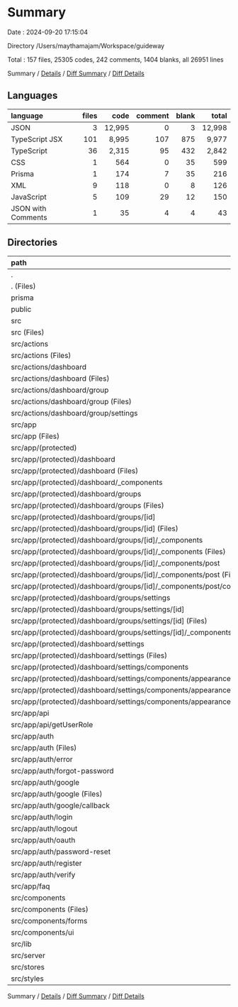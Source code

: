 # Summary

Date : 2024-09-20 17:15:04

Directory /Users/maythamajam/Workspace/guideway

Total : 157 files,  25305 codes, 242 comments, 1404 blanks, all 26951 lines

Summary / [Details](details.md) / [Diff Summary](diff.md) / [Diff Details](diff-details.md)

## Languages
| language | files | code | comment | blank | total |
| :--- | ---: | ---: | ---: | ---: | ---: |
| JSON | 3 | 12,995 | 0 | 3 | 12,998 |
| TypeScript JSX | 101 | 8,995 | 107 | 875 | 9,977 |
| TypeScript | 36 | 2,315 | 95 | 432 | 2,842 |
| CSS | 1 | 564 | 0 | 35 | 599 |
| Prisma | 1 | 174 | 7 | 35 | 216 |
| XML | 9 | 118 | 0 | 8 | 126 |
| JavaScript | 5 | 109 | 29 | 12 | 150 |
| JSON with Comments | 1 | 35 | 4 | 4 | 43 |

## Directories
| path | files | code | comment | blank | total |
| :--- | ---: | ---: | ---: | ---: | ---: |
| . | 157 | 25,305 | 242 | 1,404 | 26,951 |
| . (Files) | 10 | 13,185 | 11 | 19 | 13,215 |
| prisma | 1 | 174 | 7 | 35 | 216 |
| public | 9 | 118 | 0 | 8 | 126 |
| src | 137 | 11,828 | 224 | 1,342 | 13,394 |
| src (Files) | 1 | 32 | 22 | 4 | 58 |
| src/actions | 16 | 1,295 | 35 | 250 | 1,580 |
| src/actions (Files) | 2 | 391 | 11 | 93 | 495 |
| src/actions/dashboard | 14 | 904 | 24 | 157 | 1,085 |
| src/actions/dashboard (Files) | 10 | 694 | 13 | 121 | 828 |
| src/actions/dashboard/group | 4 | 210 | 11 | 36 | 257 |
| src/actions/dashboard/group (Files) | 1 | 44 | 0 | 7 | 51 |
| src/actions/dashboard/group/settings | 3 | 166 | 11 | 29 | 206 |
| src/app | 51 | 4,519 | 20 | 366 | 4,905 |
| src/app (Files) | 2 | 70 | 5 | 10 | 85 |
| src/app/(protected) | 35 | 3,591 | 12 | 251 | 3,854 |
| src/app/(protected)/dashboard | 35 | 3,591 | 12 | 251 | 3,854 |
| src/app/(protected)/dashboard (Files) | 2 | 125 | 0 | 21 | 146 |
| src/app/(protected)/dashboard/_components | 5 | 851 | 1 | 47 | 899 |
| src/app/(protected)/dashboard/groups | 21 | 2,260 | 9 | 146 | 2,415 |
| src/app/(protected)/dashboard/groups (Files) | 1 | 5 | 0 | 3 | 8 |
| src/app/(protected)/dashboard/groups/[id] | 14 | 1,356 | 5 | 90 | 1,451 |
| src/app/(protected)/dashboard/groups/[id] (Files) | 1 | 107 | 1 | 9 | 117 |
| src/app/(protected)/dashboard/groups/[id]/_components | 13 | 1,249 | 4 | 81 | 1,334 |
| src/app/(protected)/dashboard/groups/[id]/_components (Files) | 7 | 694 | 4 | 52 | 750 |
| src/app/(protected)/dashboard/groups/[id]/_components/post | 6 | 555 | 0 | 29 | 584 |
| src/app/(protected)/dashboard/groups/[id]/_components/post (Files) | 4 | 393 | 0 | 18 | 411 |
| src/app/(protected)/dashboard/groups/[id]/_components/post/comment | 2 | 162 | 0 | 11 | 173 |
| src/app/(protected)/dashboard/groups/settings | 6 | 899 | 4 | 53 | 956 |
| src/app/(protected)/dashboard/groups/settings/[id] | 6 | 899 | 4 | 53 | 956 |
| src/app/(protected)/dashboard/groups/settings/[id] (Files) | 1 | 58 | 1 | 7 | 66 |
| src/app/(protected)/dashboard/groups/settings/[id]/_components | 5 | 841 | 3 | 46 | 890 |
| src/app/(protected)/dashboard/settings | 7 | 355 | 2 | 37 | 394 |
| src/app/(protected)/dashboard/settings (Files) | 1 | 54 | 0 | 6 | 60 |
| src/app/(protected)/dashboard/settings/components | 6 | 301 | 2 | 31 | 334 |
| src/app/(protected)/dashboard/settings/components/appearance | 6 | 301 | 2 | 31 | 334 |
| src/app/(protected)/dashboard/settings/components/appearance (Files) | 3 | 254 | 2 | 16 | 272 |
| src/app/(protected)/dashboard/settings/components/appearance/_actions | 3 | 47 | 0 | 15 | 62 |
| src/app/api | 1 | 18 | 0 | 6 | 24 |
| src/app/api/getUserRole | 1 | 18 | 0 | 6 | 24 |
| src/app/auth | 12 | 629 | 3 | 86 | 718 |
| src/app/auth (Files) | 1 | 8 | 0 | 2 | 10 |
| src/app/auth/error | 1 | 43 | 1 | 10 | 54 |
| src/app/auth/forgot-password | 1 | 107 | 1 | 6 | 114 |
| src/app/auth/google | 2 | 146 | 0 | 25 | 171 |
| src/app/auth/google (Files) | 1 | 26 | 0 | 5 | 31 |
| src/app/auth/google/callback | 1 | 120 | 0 | 20 | 140 |
| src/app/auth/login | 1 | 9 | 0 | 2 | 11 |
| src/app/auth/logout | 1 | 33 | 0 | 7 | 40 |
| src/app/auth/oauth | 2 | 143 | 0 | 19 | 162 |
| src/app/auth/password-reset | 1 | 127 | 1 | 10 | 138 |
| src/app/auth/register | 1 | 8 | 0 | 2 | 10 |
| src/app/auth/verify | 1 | 5 | 0 | 3 | 8 |
| src/app/faq | 1 | 211 | 0 | 13 | 224 |
| src/components | 57 | 4,844 | 90 | 587 | 5,521 |
| src/components (Files) | 4 | 868 | 87 | 62 | 1,017 |
| src/components/forms | 6 | 545 | 0 | 45 | 590 |
| src/components/ui | 47 | 3,431 | 3 | 480 | 3,914 |
| src/lib | 6 | 453 | 12 | 70 | 535 |
| src/server | 2 | 85 | 45 | 21 | 151 |
| src/stores | 3 | 36 | 0 | 9 | 45 |
| src/styles | 1 | 564 | 0 | 35 | 599 |

Summary / [Details](details.md) / [Diff Summary](diff.md) / [Diff Details](diff-details.md)
